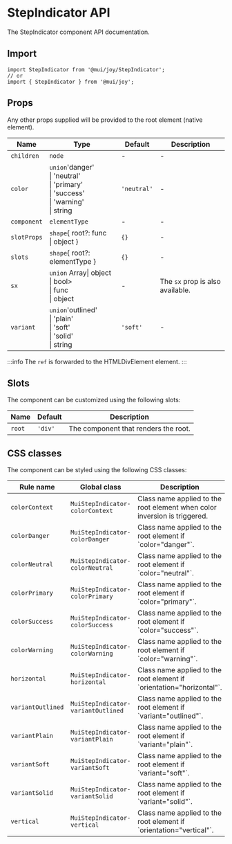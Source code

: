# StepIndicator API

The StepIndicator component API documentation.

## Import

```
import StepIndicator from '@mui/joy/StepIndicator';
// or
import { StepIndicator } from '@mui/joy';
```

## Props

Any other props supplied will be provided to the root element (native element).

| Name | Type | Default | Description |
| --- | --- | --- | --- |
| `children` | `node` | - | - |
| `color` | `union`'danger'<br>\| 'neutral'<br>\| 'primary'<br>\| 'success'<br>\| 'warning'<br>\| string | `'neutral'` | - |
| `component` | `elementType` | - | - |
| `slotProps` | `shape`{ root?: func<br>\| object } | `{}` | - |
| `slots` | `shape`{ root?: elementType } | `{}` | - |
| `sx` | `union` Array\| object<br>\| bool><br>\| func<br>\| object | - | The `sx` prop is also available. |
| `variant` | `union`'outlined'<br>\| 'plain'<br>\| 'soft'<br>\| 'solid'<br>\| string | `'soft'` | - |

:::info
The `ref` is forwarded to the HTMLDivElement element.
:::

## Slots

The component can be customized using the following slots:

| Name | Default | Description |
| --- | --- | --- |
| `root` | `'div'` | The component that renders the root. |

## CSS classes

The component can be styled using the following CSS classes:

| Rule name | Global class | Description |
| --- | --- | --- |
| `colorContext` | `MuiStepIndicator-colorContext` | Class name applied to the root element when color inversion is triggered. |
| `colorDanger` | `MuiStepIndicator-colorDanger` | Class name applied to the root element if \`color="danger"\`. |
| `colorNeutral` | `MuiStepIndicator-colorNeutral` | Class name applied to the root element if \`color="neutral"\`. |
| `colorPrimary` | `MuiStepIndicator-colorPrimary` | Class name applied to the root element if \`color="primary"\`. |
| `colorSuccess` | `MuiStepIndicator-colorSuccess` | Class name applied to the root element if \`color="success"\`. |
| `colorWarning` | `MuiStepIndicator-colorWarning` | Class name applied to the root element if \`color="warning"\`. |
| `horizontal` | `MuiStepIndicator-horizontal` | Class name applied to the root element if \`orientation="horizontal"\`. |
| `variantOutlined` | `MuiStepIndicator-variantOutlined` | Class name applied to the root element if \`variant="outlined"\`. |
| `variantPlain` | `MuiStepIndicator-variantPlain` | Class name applied to the root element if \`variant="plain"\`. |
| `variantSoft` | `MuiStepIndicator-variantSoft` | Class name applied to the root element if \`variant="soft"\`. |
| `variantSolid` | `MuiStepIndicator-variantSolid` | Class name applied to the root element if \`variant="solid"\`. |
| `vertical` | `MuiStepIndicator-vertical` | Class name applied to the root element if \`orientation="vertical"\`. |